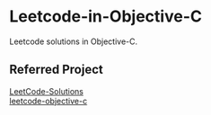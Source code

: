 # Leetcode-in-Objective-C
Leetcode solutions in Objective-C.

## Referred Project
[LeetCode-Solutions](https://github.com/KnightJoker/LeetCode-Solutions)  
[leetcode-objective-c](https://github.com/StevenUpForever/leetcode-objective-c)